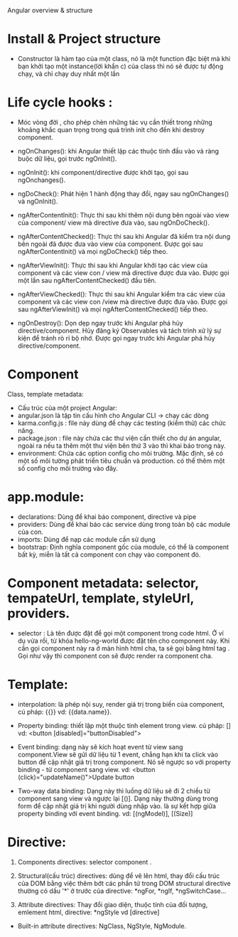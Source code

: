 Angular overview & structure

# Install & Project structure

- Constructor là hàm tạo của một class, nó là một function đặc biệt mà khi bạn khởi tạo một instance(lời khẩn c) của class thì nó sẽ được tự động chạy, và chỉ chạy duy nhất một lần

# Life cycle hooks :

- Móc vòng đời , cho phép chèn những tác vụ cần thiết trong những khoảng khắc quan trọng trong
  quá trình init cho đến khi destroy component.

- ngOnChanges(): khi Angular thiết lập các thuộc tính đầu vào và ràng buộc dữ liệu, gọi trước ngOnInit().

- ngOnInit(): khi component/directive được khởi tạo, gọi sau ngOnchanges().

- ngDoCheck(): Phát hiện 1 hành động thay đổi, ngay sau ngOnChanges() và ngOnInit().

- ngAfterContentInit(): Thực thi sau khi thêm nội dung bên ngoài vào view của component/ view mà directive đưa vào, sau ngOnDoCheck().

- ngAfterContentChecked(): Thực thi sau khi Angular đã kiểm tra nội dung bên ngoài đã được đưa vào view của component. Được gọi sau
  ngAfterContentInit() và mọi ngDoCheck() tiếp theo.

- ngAfterViewInit(): Thực thi sau khi Angular khởi tạo các view của component và các view con / view mà directive được đưa vào. Được gọi một
  lần sau ngAfterContentChecked() đầu tiên.

- ngAfterViewChecked(): Thực thi sau khi Angular kiểm tra các view của component và các view con /view mà directive được đưa vào. Được gọi sau
  ngAfterViewInit() và mọi ngAfterContentChecked() tiếp theo.

- ngOnDestroy(): Dọn dẹp ngay trước khi Angular phá hủy directive/component. Hủy đăng ký Observables và tách trình xử lý sự kiện để tránh rò
  rỉ bộ nhớ. Được gọi ngay trước khi Angular phá hủy directive/component.

# Component

Class, template metadata:

- Cấu trúc của một project Angular:
- angular.json là tập tin cấu hình cho Angular CLI -> chạy các dòng
- karma.config.js : file này dùng để chạy các testing (kiểm thử) các chức năng.
- package.json : file này chứa các thư viện cần thiết cho dự án angular, ngoài ra nếu ta thêm một thư viện bên thứ 3 vào thì khai
  báo trong này.
- environment: Chứa các option config cho môi trường. Mặc định, sẽ có một số môi tường phát triển tiêu chuẩn và production.
  có thể thêm một số config cho môi trường vào đây.

# app.module:

- declarations: Dùng để khai báo component, directive và pipe
- providers: Dùng để khai báo các service dùng trong toàn bộ các module của con.
- imports: Dùng để nạp các module cần sử dụng
- bootstrap: Định nghĩa component gốc của module, có thể là component bất kỳ, miễn là tất cả component con chạy vào component đó.

# Component metadata: selector, tempateUrl, template, styleUrl, providers.

- selector : Là tên được đặt để gọi một component trong code html. Ở ví dụ vừa rồi, từ khóa hello-ng-world được đặt tên cho component này. Khi cần gọi component này ra ở màn hình html cha, ta sẽ gọi bằng html tag <app-category-list></app-category-list>. Gọi như vậy thì component con sẽ được render ra component cha.

# Template:

- interpolation: là phép nội suy, render giá trị trong biến của component, cú pháp: {{}} vd: {{data.name}}.

- Property binding: thiết lập một thuộc tính element trong view. cú pháp: [] vd: <button [disabled]="buttonDisabled"></button>

- Event binding: dạng này sẽ kích hoạt event từ view sang component.View sẽ gửi dữ liệu từ 1 event,
  chẳng hạn khi ta click vào button để cập nhật giá trị trong component. Nó sẽ ngược so với property binding - từ component sang view.
  vd: <button (click)="updateName()">Update button</button>

- Two-way data binding: Dạng này thì luồng dữ liệu sẽ đi 2 chiều từ component sang view và ngược lại [()].
  Dạng này thường dùng trong form để cập nhật giá trị khi người dùng nhập vào.
  là sự kết hợp giữa property binding với event binding.
  vd: [(ngModel)], [(Size)]

# Directive:

1. Components directives: selector component <component-name></component-name>.

2. Structural(cấu trúc) directives: dùng để vẽ lên html, thay đổi cấu trúc của DOM bằng việc thêm bớt các phần tử trong DOM
   structural directive thường có dấu '*' ở trước của directive: *ngFor, *ngIf, *ngSwitchCase...

3. Attribute directives: Thay đổi giao diện, thuộc tính của đối tượng, emlement html, directive: \*ngStyle vd [directive]

- Built-in attribute directives: NgClass, NgStyle, NgModule.
